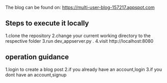 The blog can be found on: https://multi-user-blog-157217.appspot.com

Steps to execute it locally
-----------------------------
1.clone the repository
2.change your current working directory to the respective folder
3.run dev_appserver.py .
4.visit http://localhost:8080

operation guidance
-----------------------------
1.login to create a blog post
2.if you already have an account,login
3.if you dont have an account,signup